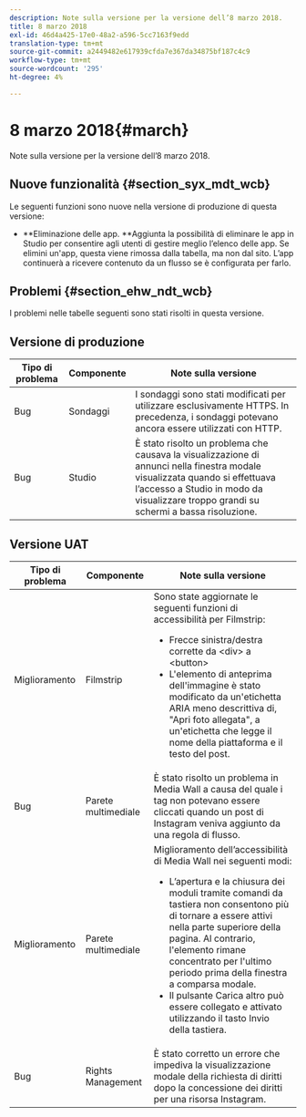 ```yaml
---
description: Note sulla versione per la versione dell’8 marzo 2018.
title: 8 marzo 2018
exl-id: 46d4a425-17e0-48a2-a596-5cc7163f9edd
translation-type: tm+mt
source-git-commit: a2449482e617939cfda7e367da34875bf187c4c9
workflow-type: tm+mt
source-wordcount: '295'
ht-degree: 4%

---
```


# 8 marzo 2018{#march}

Note sulla versione per la versione dell’8 marzo 2018.

## Nuove funzionalità {#section_syx_mdt_wcb}

Le seguenti funzioni sono nuove nella versione di produzione di questa versione:

* **Eliminazione delle app. **Aggiunta la possibilità di eliminare le app in Studio per consentire agli utenti di gestire meglio l’elenco delle app. Se elimini un&#39;app, questa viene rimossa dalla tabella, ma non dal sito. L’app continuerà a ricevere contenuto da un flusso se è configurata per farlo.

## Problemi {#section_ehw_ndt_wcb}

I problemi nelle tabelle seguenti sono stati risolti in questa versione.

## Versione di produzione

| **Tipo di problema** | **Componente** | **Note sulla versione** |
|---|---|---|
| Bug | Sondaggi | I sondaggi sono stati modificati per utilizzare esclusivamente HTTPS. In precedenza, i sondaggi potevano ancora essere utilizzati con HTTP. |
| Bug | Studio | È stato risolto un problema che causava la visualizzazione di annunci nella finestra modale visualizzata quando si effettuava l’accesso a Studio in modo da visualizzare troppo grandi su schermi a bassa risoluzione. |

## Versione UAT

| Tipo di problema | Componente | Note sulla versione |
|--- |--- |--- |
| Miglioramento | Filmstrip | Sono state aggiornate le seguenti funzioni di accessibilità per Filmstrip: <br><ul><li>Frecce sinistra/destra corrette da &lt;div> a &lt;button> </li><li>L&#39;elemento di anteprima dell&#39;immagine è stato modificato da un&#39;etichetta ARIA meno descrittiva di, &quot;Apri foto allegata&quot;, a un&#39;etichetta che legge il nome della piattaforma e il testo del post.</li></ul> |
| Bug | Parete multimediale | È stato risolto un problema in Media Wall a causa del quale i tag non potevano essere cliccati quando un post di Instagram veniva aggiunto da una regola di flusso. |
| Miglioramento | Parete multimediale | Miglioramento dell’accessibilità di Media Wall nei seguenti modi: <br><ul><li>L’apertura e la chiusura dei moduli tramite comandi da tastiera non consentono più di tornare a essere attivi nella parte superiore della pagina. Al contrario, l&#39;elemento rimane concentrato per l&#39;ultimo periodo prima della finestra a comparsa modale.</li><li>Il pulsante Carica altro può essere collegato e attivato utilizzando il tasto Invio della tastiera.</li></ul> |
| Bug | Rights Management | È stato corretto un errore che impediva la visualizzazione modale della richiesta di diritti dopo la concessione dei diritti per una risorsa Instagram. |
